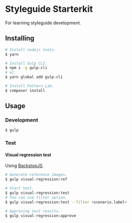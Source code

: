 # Styleguide Starterkit

For learning styleguide development.

## Installing

```.sh
# Install nodejs tools.
$ yarn

# Install Gulp CLI.
$ npm i -g gulp-cli
# or
$ yarn global add gulp-cli

# Install Pattern Lab.
$ composer install
```

## Usage

### Development

```.sh
$ gulp

```

### Test

#### Visual regression test

Using [BackstopJS](https://github.com/garris/BackstopJS).

```.sh
# Generate reference images.
$ gulp visual-regression:ref

# Start test.
$ gulp visual-regression:test
# You can use filter option.
$ gulp visual-regression:test --filter <scenario.label>

# Approving test results.
$ gulp visual-regression:approve
```
